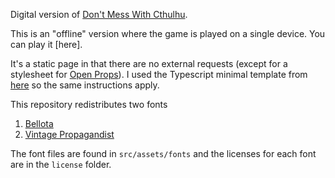 Digital version of [Don't Mess With Cthulhu](https://boardgamegeek.com/boardgame/253786/dont-mess-with-cthulhu-deluxe).

This is an "offline" version where the game is played on a single device. You can play it [here].

It's a static page in that there are no external requests (except for a stylesheet for [Open Props](https://open-props.style/)). I used the Typescript minimal template from [here](https://github.com/solidjs/templates) so the same instructions apply.

This repository redistributes two fonts

1. [Bellota](https://fontlibrary.org/en/font/bellota)
2. [Vintage Propagandist](https://fontlibrary.org/en/font/vintage-propagandist)

The font files are found in `src/assets/fonts` and the licenses for each font are in the `license` folder.
